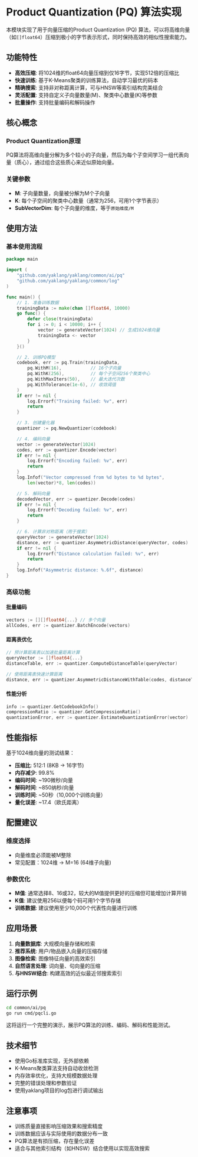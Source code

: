 # Product Quantization (PQ) 算法实现

本模块实现了用于向量压缩的Product Quantization (PQ) 算法，可以将高维向量（如`[]float64`）压缩到极小的字节表示形式，同时保持高效的相似性搜索能力。

## 功能特性

- **高效压缩**: 将1024维的float64向量压缩到仅16字节，实现512倍的压缩比
- **快速训练**: 基于K-Means聚类的训练算法，自动学习最优的码本
- **精确搜索**: 支持非对称距离计算，可与HNSW等索引结构完美结合
- **灵活配置**: 支持自定义子向量数量(M)、聚类中心数量(K)等参数
- **批量操作**: 支持批量编码和解码操作

## 核心概念

### Product Quantization原理
PQ算法将高维向量分解为多个较小的子向量，然后为每个子空间学习一组代表向量（质心），通过组合这些质心来近似原始向量。

### 关键参数
- **M**: 子向量数量，向量被分解为M个子向量
- **K**: 每个子空间的聚类中心数量（通常为256，可用1个字节表示）
- **SubVectorDim**: 每个子向量的维度，等于`原始维度/M`

## 使用方法

### 基本使用流程

```go
package main

import (
    "github.com/yaklang/yaklang/common/ai/pq"
    "github.com/yaklang/yaklang/common/log"
)

func main() {
    // 1. 准备训练数据
    trainingData := make(chan []float64, 10000)
    go func() {
        defer close(trainingData)
        for i := 0; i < 10000; i++ {
            vector := generateVector(1024) // 生成1024维向量
            trainingData <- vector
        }
    }()

    // 2. 训练PQ模型
    codebook, err := pq.Train(trainingData, 
        pq.WithM(16),           // 16个子向量
        pq.WithK(256),          // 每个子空间256个聚类中心
        pq.WithMaxIters(50),    // 最大迭代次数
        pq.WithTolerance(1e-6), // 收敛阈值
    )
    if err != nil {
        log.Errorf("Training failed: %v", err)
        return
    }

    // 3. 创建量化器
    quantizer := pq.NewQuantizer(codebook)

    // 4. 编码向量
    vector := generateVector(1024)
    codes, err := quantizer.Encode(vector)
    if err != nil {
        log.Errorf("Encoding failed: %v", err)
        return
    }
    log.Infof("Vector compressed from %d bytes to %d bytes", 
        len(vector)*8, len(codes))

    // 5. 解码向量
    decodedVector, err := quantizer.Decode(codes)
    if err != nil {
        log.Errorf("Decoding failed: %v", err)
        return
    }

    // 6. 计算非对称距离（用于搜索）
    queryVector := generateVector(1024)
    distance, err := quantizer.AsymmetricDistance(queryVector, codes)
    if err != nil {
        log.Errorf("Distance calculation failed: %v", err)
        return
    }
    log.Infof("Asymmetric distance: %.6f", distance)
}
```

### 高级功能

#### 批量编码
```go
vectors := [][]float64{...} // 多个向量
allCodes, err := quantizer.BatchEncode(vectors)
```

#### 距离表优化
```go
// 预计算距离表以加速批量距离计算
queryVector := []float64{...}
distanceTable, err := quantizer.ComputeDistanceTable(queryVector)

// 使用距离表快速计算距离
distance, err := quantizer.AsymmetricDistanceWithTable(codes, distanceTable)
```

#### 性能分析
```go
info := quantizer.GetCodebookInfo()
compressionRatio := quantizer.GetCompressionRatio()
quantizationError, err := quantizer.EstimateQuantizationError(vector)
```

## 性能指标

基于1024维向量的测试结果：

- **压缩比**: 512:1 (8KB → 16字节)
- **内存减少**: 99.8%
- **编码时间**: ~190微秒/向量
- **解码时间**: ~850纳秒/向量
- **训练时间**: ~50秒（10,000个训练向量）
- **量化误差**: ~17.4（欧氏距离）

## 配置建议

### 维度选择
- 向量维度必须能被M整除
- 常见配置：1024维 → M=16 (64维子向量)

### 参数优化
- **M值**: 通常选择8、16或32，较大的M值提供更好的压缩但可能增加计算开销
- **K值**: 建议使用256以便每个码可用1个字节存储
- **训练数据**: 建议使用至少10,000个代表性向量进行训练

## 应用场景

1. **向量数据库**: 大规模向量存储和检索
2. **推荐系统**: 用户/物品嵌入向量的压缩存储
3. **图像检索**: 图像特征向量的高效索引
4. **自然语言处理**: 词向量、句向量的压缩
5. **与HNSW结合**: 构建高效的近似最近邻搜索索引

## 运行示例

```bash
cd common/ai/pq
go run cmd/pqcli.go
```

这将运行一个完整的演示，展示PQ算法的训练、编码、解码和性能测试。

## 技术细节

- 使用Go标准库实现，无外部依赖
- K-Means聚类算法支持自动收敛检测
- 内存效率优化，支持大规模数据处理
- 完整的错误处理和参数验证
- 使用yaklang项目的log包进行调试输出

## 注意事项

- 训练质量直接影响压缩效果和搜索精度
- 训练数据应该与实际使用的数据分布一致
- PQ算法是有损压缩，存在量化误差
- 适合与其他索引结构（如HNSW）结合使用以实现高效搜索
